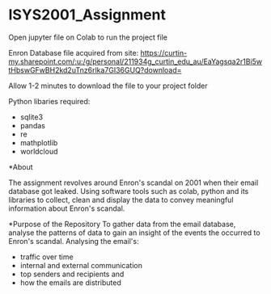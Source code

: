 # ISYS2001_Assignment

Open jupyter file on Colab to run the project file 

Enron Database file acquired from site:
https://curtin-my.sharepoint.com/:u:/g/personal/211934g_curtin_edu_au/EaYagsqa2r1Bi5wtHbswGFwBH2kd2uTnz6rlka7GI36GUQ?download=

Allow 1-2 minutes to download the file to your project folder

Python libaries required:
- sqlite3
- pandas
- re
- mathplotlib
- worldcloud

*About

The assignment revolves around Enron's scandal on 2001 when their email database got leaked.
Using software tools such as colab, python and its libraries to collect, clean and display the data to convey meaningful information about Enron's scandal.


*Purpose of the Repository
To gather data from the email database, analyse the patterns of data to gain an insight of the events the occurred to Enron's scandal. 
Analysing the email's:
- traffic over time
- internal and external communication
- top senders and recipients and 
- how the emails are distributed 
